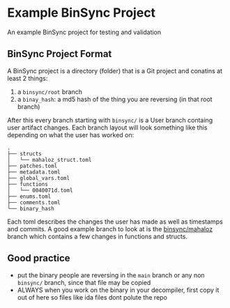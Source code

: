 # Example BinSync Project
An example BinSync project for testing and validation

## BinSync Project Format
A BinSync project is a directory (folder) that is a Git project and conatins at least 2 things:
1. a `binsync/root` branch
2. a `binay_hash`: a md5 hash of the thing you are reversing (in that root branch)

After this every branch starting with `binsync/` is a User branch containg user artifact changes.
Each branch layout will look something like this depending on what the user has worked on:
```tree
.
├── structs
│   └── mahaloz_struct.toml
├── patches.toml
├── metadata.toml
├── global_vars.toml
├── functions
│   └── 0040071d.toml
├── enums.toml
├── comments.toml
└── binary_hash
```

Each toml describes the changes the user has made as well as timestamps and commits. 
A good example branch to look at is the [binsync/mahaloz](https://github.com/binsync/example.bsproj/tree/binsync/mahaloz) branch which contains a few changes in functions and structs.


## Good practice
- put the binary people are reversing in the `main` branch or any non `binsync/` branch, since that file may be copied
- ALWAYS when you work on the binary in your decompiler, first copy it out of here so files like ida files dont polute the repo
